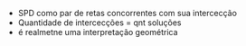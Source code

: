 - SPD como par de retas concorrentes com sua intercecção 
- Quantidade de intercecções = qnt soluções
- é realmetne uma interpretação geométrica